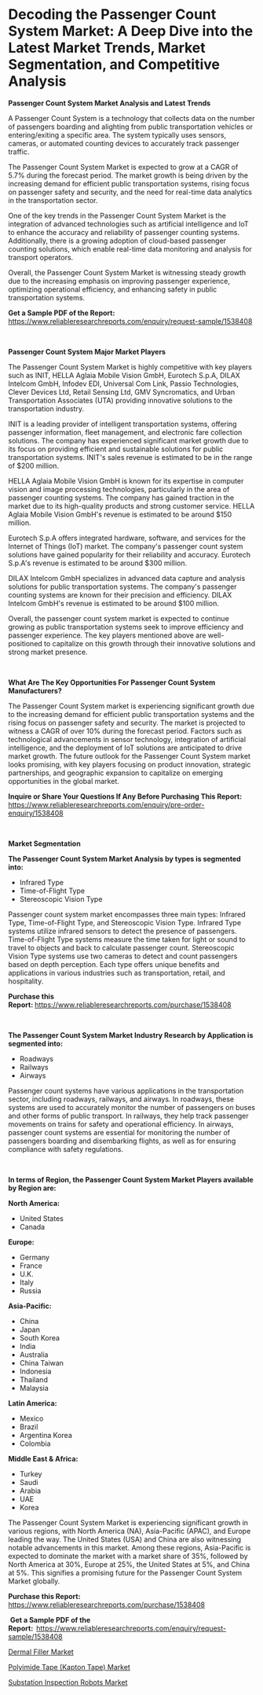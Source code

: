<p><h1>Decoding the Passenger Count System Market: A Deep Dive into the Latest Market Trends, Market Segmentation, and Competitive Analysis</h1></p><p><strong>Passenger Count System Market Analysis and Latest Trends</strong></p>
<p><p>A Passenger Count System is a technology that collects data on the number of passengers boarding and alighting from public transportation vehicles or entering/exiting a specific area. The system typically uses sensors, cameras, or automated counting devices to accurately track passenger traffic. </p><p>The Passenger Count System Market is expected to grow at a CAGR of 5.7% during the forecast period. The market growth is being driven by the increasing demand for efficient public transportation systems, rising focus on passenger safety and security, and the need for real-time data analytics in the transportation sector. </p><p>One of the key trends in the Passenger Count System Market is the integration of advanced technologies such as artificial intelligence and IoT to enhance the accuracy and reliability of passenger counting systems. Additionally, there is a growing adoption of cloud-based passenger counting solutions, which enable real-time data monitoring and analysis for transport operators.</p><p>Overall, the Passenger Count System Market is witnessing steady growth due to the increasing emphasis on improving passenger experience, optimizing operational efficiency, and enhancing safety in public transportation systems.</p></p>
<p><strong>Get a Sample PDF of the Report:&nbsp;</strong> <a href="https://www.reliableresearchreports.com/enquiry/request-sample/1538408">https://www.reliableresearchreports.com/enquiry/request-sample/1538408</a></p>
<p>&nbsp;</p>
<p><strong>Passenger Count System Major Market Players</strong></p>
<p><p>The Passenger Count System Market is highly competitive with key players such as INIT, HELLA Aglaia Mobile Vision GmbH, Eurotech S.p.A, DILAX Intelcom GmbH, Infodev EDI, Universal Com Link, Passio Technologies, Clever Devices Ltd, Retail Sensing Ltd, GMV Syncromatics, and Urban Transportation Associates (UTA) providing innovative solutions to the transportation industry.</p><p>INIT is a leading provider of intelligent transportation systems, offering passenger information, fleet management, and electronic fare collection solutions. The company has experienced significant market growth due to its focus on providing efficient and sustainable solutions for public transportation systems. INIT's sales revenue is estimated to be in the range of $200 million.</p><p>HELLA Aglaia Mobile Vision GmbH is known for its expertise in computer vision and image processing technologies, particularly in the area of passenger counting systems. The company has gained traction in the market due to its high-quality products and strong customer service. HELLA Aglaia Mobile Vision GmbH's revenue is estimated to be around $150 million.</p><p>Eurotech S.p.A offers integrated hardware, software, and services for the Internet of Things (IoT) market. The company's passenger count system solutions have gained popularity for their reliability and accuracy. Eurotech S.p.A's revenue is estimated to be around $300 million.</p><p>DILAX Intelcom GmbH specializes in advanced data capture and analysis solutions for public transportation systems. The company's passenger counting systems are known for their precision and efficiency. DILAX Intelcom GmbH's revenue is estimated to be around $100 million.</p><p>Overall, the passenger count system market is expected to continue growing as public transportation systems seek to improve efficiency and passenger experience. The key players mentioned above are well-positioned to capitalize on this growth through their innovative solutions and strong market presence.</p></p>
<p>&nbsp;</p>
<p><strong>What Are The Key Opportunities For Passenger Count System Manufacturers?</strong></p>
<p><p>The Passenger Count System market is experiencing significant growth due to the increasing demand for efficient public transportation systems and the rising focus on passenger safety and security. The market is projected to witness a CAGR of over 10% during the forecast period. Factors such as technological advancements in sensor technology, integration of artificial intelligence, and the deployment of IoT solutions are anticipated to drive market growth. The future outlook for the Passenger Count System market looks promising, with key players focusing on product innovation, strategic partnerships, and geographic expansion to capitalize on emerging opportunities in the global market.</p></p>
<p><strong>Inquire or Share Your Questions If Any Before Purchasing This Report:</strong> <a href="https://www.reliableresearchreports.com/enquiry/pre-order-enquiry/1538408">https://www.reliableresearchreports.com/enquiry/pre-order-enquiry/1538408</a></p>
<p>&nbsp;</p>
<p><strong>Market Segmentation</strong></p>
<p><strong>The Passenger Count System Market Analysis by types is segmented into:</strong></p>
<p><ul><li>Infrared Type</li><li>Time-of-Flight Type</li><li>Stereoscopic Vision Type</li></ul></p>
<p><p>Passenger count system market encompasses three main types: Infrared Type, Time-of-Flight Type, and Stereoscopic Vision Type. Infrared Type systems utilize infrared sensors to detect the presence of passengers. Time-of-Flight Type systems measure the time taken for light or sound to travel to objects and back to calculate passenger count. Stereoscopic Vision Type systems use two cameras to detect and count passengers based on depth perception. Each type offers unique benefits and applications in various industries such as transportation, retail, and hospitality.</p></p>
<p><strong>Purchase this Report:&nbsp;</strong><a href="https://www.reliableresearchreports.com/purchase/1538408">https://www.reliableresearchreports.com/purchase/1538408</a></p>
<p>&nbsp;</p>
<p><strong>The Passenger Count System Market Industry Research by Application is segmented into:</strong></p>
<p><ul><li>Roadways</li><li>Railways</li><li>Airways</li></ul></p>
<p><p>Passenger count systems have various applications in the transportation sector, including roadways, railways, and airways. In roadways, these systems are used to accurately monitor the number of passengers on buses and other forms of public transport. In railways, they help track passenger movements on trains for safety and operational efficiency. In airways, passenger count systems are essential for monitoring the number of passengers boarding and disembarking flights, as well as for ensuring compliance with safety regulations.</p></p>
<p>&nbsp;</p>
<p><strong>In terms of Region, the Passenger Count System Market Players available by Region are:</strong></p>
<p>
    <p> <strong> North America: </strong>
        <ul>
            <li>United States</li>
            <li>Canada</li>
        </ul>
        </p> 
    <p> <strong> Europe: </strong>
        <ul>
            <li>Germany</li>
            <li>France</li>
            <li>U.K.</li>
            <li>Italy</li>
            <li>Russia</li>
        </ul>
        </p> 
    <p> <strong> Asia-Pacific: </strong>
        <ul>
            <li>China</li>
            <li>Japan</li>
            <li>South Korea</li>
            <li>India</li>
            <li>Australia</li>
            <li>China Taiwan</li>
            <li>Indonesia</li>
            <li>Thailand</li>
            <li>Malaysia</li>
        </ul>
        </p> 
    <p> <strong> Latin America: </strong>
        <ul>
            <li>Mexico</li>
            <li>Brazil</li>
            <li>Argentina Korea</li>
            <li>Colombia</li>
        </ul>
        </p> 
    <p> <strong> Middle East & Africa: </strong>
        <ul>
            <li>Turkey</li>
            <li>Saudi</li>
            <li>Arabia</li>
            <li>UAE</li>
            <li>Korea</li>
        </ul>
    </p>
    </p>
<p><p>The Passenger Count System Market is experiencing significant growth in various regions, with North America (NA), Asia-Pacific (APAC), and Europe leading the way. The United States (USA) and China are also witnessing notable advancements in this market. Among these regions, Asia-Pacific is expected to dominate the market with a market share of 35%, followed by North America at 30%, Europe at 25%, the United States at 5%, and China at 5%. This signifies a promising future for the Passenger Count System Market globally.</p></p>
<p><strong>Purchase this Report: </strong><a href="https://www.reliableresearchreports.com/purchase/1538408">https://www.reliableresearchreports.com/purchase/1538408</a></p>
<p>&nbsp;<strong>Get a Sample PDF of the Report:&nbsp;&nbsp;</strong><a href="https://www.reliableresearchreports.com/enquiry/request-sample/1538408">https://www.reliableresearchreports.com/enquiry/request-sample/1538408</a></p>
<p><strong></strong></p>
<p><p><a href="https://view.publitas.com/reportprime-1/dermal-filler-market-size-2023-2030-global-industrial-analysis-key-geographical-regions-market-share-top-key-players-product-types-and-forecast-research-report/">Dermal Filler Market</a></p><p><a href="https://view.publitas.com/reportprime-1/global-polyimide-tape-kapton-tape-market-by-types-applications-and-major-players-with-regional-growth-rate-analysis-and-development-situation-from-2023-to-2030/">Polyimide Tape (Kapton Tape) Market</a></p><p><a href="https://view.publitas.com/reportprime-1/substation-inspection-robots-market-growth-market-trends-covid-19-impact-and-forecasts-for-period-from-2023-2030/">Substation Inspection Robots Market</a></p></p>